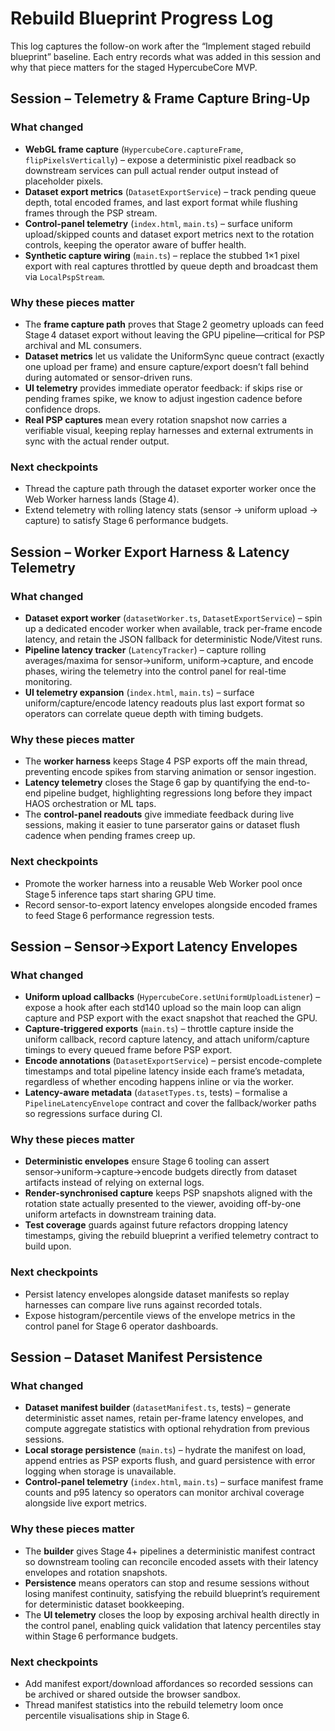 # Rebuild Blueprint Progress Log

This log captures the follow-on work after the “Implement staged rebuild blueprint” baseline. Each entry records what was added in this session and why that piece matters for the staged HypercubeCore MVP.

## Session – Telemetry & Frame Capture Bring-Up

### What changed
- **WebGL frame capture** (`HypercubeCore.captureFrame`, `flipPixelsVertically`) – expose a deterministic pixel readback so downstream services can pull actual render output instead of placeholder pixels.
- **Dataset export metrics** (`DatasetExportService`) – track pending queue depth, total encoded frames, and last export format while flushing frames through the PSP stream.
- **Control-panel telemetry** (`index.html`, `main.ts`) – surface uniform upload/skipped counts and dataset export metrics next to the rotation controls, keeping the operator aware of buffer health.
- **Synthetic capture wiring** (`main.ts`) – replace the stubbed 1×1 pixel export with real captures throttled by queue depth and broadcast them via `LocalPspStream`.

### Why these pieces matter
- The **frame capture path** proves that Stage 2 geometry uploads can feed Stage 4 dataset export without leaving the GPU pipeline—critical for PSP archival and ML consumers.
- **Dataset metrics** let us validate the UniformSync queue contract (exactly one upload per frame) and ensure capture/export doesn’t fall behind during automated or sensor-driven runs.
- **UI telemetry** provides immediate operator feedback: if skips rise or pending frames spike, we know to adjust ingestion cadence before confidence drops.
- **Real PSP captures** mean every rotation snapshot now carries a verifiable visual, keeping replay harnesses and external extruments in sync with the actual render output.

### Next checkpoints
- Thread the capture path through the dataset exporter worker once the Web Worker harness lands (Stage 4).
- Extend telemetry with rolling latency stats (sensor → uniform upload → capture) to satisfy Stage 6 performance budgets.

## Session – Worker Export Harness & Latency Telemetry

### What changed
- **Dataset export worker** (`datasetWorker.ts`, `DatasetExportService`) – spin up a dedicated encoder worker when available, track per-frame encode latency, and retain the JSON fallback for deterministic Node/Vitest runs.
- **Pipeline latency tracker** (`LatencyTracker`) – capture rolling averages/maxima for sensor→uniform, uniform→capture, and encode phases, wiring the telemetry into the control panel for real-time monitoring.
- **UI telemetry expansion** (`index.html`, `main.ts`) – surface uniform/capture/encode latency readouts plus last export format so operators can correlate queue depth with timing budgets.

### Why these pieces matter
- The **worker harness** keeps Stage 4 PSP exports off the main thread, preventing encode spikes from starving animation or sensor ingestion.
- **Latency telemetry** closes the Stage 6 gap by quantifying the end-to-end pipeline budget, highlighting regressions long before they impact HAOS orchestration or ML taps.
- The **control-panel readouts** give immediate feedback during live sessions, making it easier to tune parserator gains or dataset flush cadence when pending frames creep up.

### Next checkpoints
- Promote the worker harness into a reusable Web Worker pool once Stage 5 inference taps start sharing GPU time.
- Record sensor-to-export latency envelopes alongside encoded frames to feed Stage 6 performance regression tests.

## Session – Sensor→Export Latency Envelopes

### What changed
- **Uniform upload callbacks** (`HypercubeCore.setUniformUploadListener`) – expose a hook after each std140 upload so the main loop can align capture and PSP export with the exact snapshot that reached the GPU.
- **Capture-triggered exports** (`main.ts`) – throttle capture inside the uniform callback, record capture latency, and attach uniform/capture timings to every queued frame before PSP export.
- **Encode annotations** (`DatasetExportService`) – persist encode-complete timestamps and total pipeline latency inside each frame’s metadata, regardless of whether encoding happens inline or via the worker.
- **Latency-aware metadata** (`datasetTypes.ts`, tests) – formalise a `PipelineLatencyEnvelope` contract and cover the fallback/worker paths so regressions surface during CI.

### Why these pieces matter
- **Deterministic envelopes** ensure Stage 6 tooling can assert sensor→uniform→capture→encode budgets directly from dataset artifacts instead of relying on external logs.
- **Render-synchronised capture** keeps PSP snapshots aligned with the rotation state actually presented to the viewer, avoiding off-by-one uniform artefacts in downstream training data.
- **Test coverage** guards against future refactors dropping latency timestamps, giving the rebuild blueprint a verified telemetry contract to build upon.

### Next checkpoints
- Persist latency envelopes alongside dataset manifests so replay harnesses can compare live runs against recorded totals.
- Expose histogram/percentile views of the envelope metrics in the control panel for Stage 6 operator dashboards.

## Session – Dataset Manifest Persistence

### What changed
- **Dataset manifest builder** (`datasetManifest.ts`, tests) – generate deterministic asset names, retain per-frame latency envelopes, and compute aggregate statistics with optional rehydration from previous sessions.
- **Local storage persistence** (`main.ts`) – hydrate the manifest on load, append entries as PSP exports flush, and guard persistence with error logging when storage is unavailable.
- **Control-panel telemetry** (`index.html`, `main.ts`) – surface manifest frame counts and p95 latency so operators can monitor archival coverage alongside live export metrics.

### Why these pieces matter
- The **builder** gives Stage 4+ pipelines a deterministic manifest contract so downstream tooling can reconcile encoded assets with their latency envelopes and rotation snapshots.
- **Persistence** means operators can stop and resume sessions without losing manifest continuity, satisfying the rebuild blueprint’s requirement for deterministic dataset bookkeeping.
- The **UI telemetry** closes the loop by exposing archival health directly in the control panel, enabling quick validation that latency percentiles stay within Stage 6 performance budgets.

### Next checkpoints
- Add manifest export/download affordances so recorded sessions can be archived or shared outside the browser sandbox.
- Thread manifest statistics into the rebuild telemetry loom once percentile visualisations ship in Stage 6.
